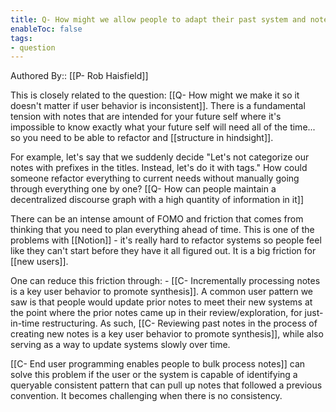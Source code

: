 ```yaml
---
title: Q- How might we allow people to adapt their past system and notes to current needs
enableToc: false
tags:
- question
---
```

Authored By:: [[P- Rob Haisfield]]

This is closely related to the question: [[Q- How might we make it so it doesn't matter if user behavior is inconsistent]]. There is a fundamental tension with notes that are intended for your future self where it's impossible to know exactly what your future self will need all of the time... so you need to be able to refactor and [[structure in hindsight]].

For example, let's say that we suddenly decide "Let's not categorize our notes with prefixes in the titles. Instead, let's do it with tags." How could someone refactor everything to current needs without manually going through everything one by one? [[Q- How can people maintain a decentralized discourse graph with a high quantity of information in it]]

There can be an intense amount of FOMO and friction that comes from thinking that you need to plan everything ahead of time. This is one of the problems with [[Notion]] - it's really hard to refactor systems so people feel like they can't start before they have it all figured out. It is a big friction for [[new users]].

One can reduce this friction through:
	- [[C- Incrementally processing notes is a key user behavior to promote synthesis]]. A common user pattern we saw is that people would update prior notes to meet their new systems at the point where the prior notes came up in their review/exploration, for just-in-time restructuring. As such, [[C- Reviewing past notes in the process of creating new notes is a key user behavior to promote synthesis]], while also serving as a way to update systems slowly over time.

[[C- End user programming enables people to bulk process notes]] can solve this problem if the user or the system is capable of identifying a queryable consistent pattern that can pull up notes that followed a previous convention. It becomes challenging when there is no consistency.
